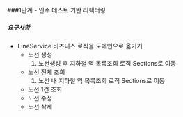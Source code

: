 ###1단계 - 인수 테스트 기반 리팩터링
##### 요구사항
* LineService 비즈니스 로직을 도메인으로 옮기기
  * 노선 생성
    1. 노선생성 후 지하철 역 목록조회 로직 Sections로 이동
  * 노선 전체 조회
    1. 노선 내 지하철 역 목록조회 로직 Sections로 이동
  * 노선 1건 조회
  * 노선 수정
  * 노선 삭제

